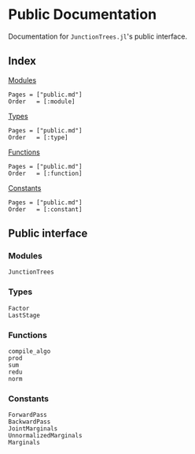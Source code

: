 # Public Documentation

Documentation for `JunctionTrees.jl`'s public interface.

## Index

[Modules](@ref)

```@index
Pages = ["public.md"]
Order   = [:module]
```

[Types](@ref)

```@index
Pages = ["public.md"]
Order   = [:type]
```

[Functions](@ref)

```@index
Pages = ["public.md"]
Order   = [:function]
```

[Constants](@ref)

```@index
Pages = ["public.md"]
Order   = [:constant]
```

## Public interface

### Modules

```@docs
JunctionTrees
```

### Types

```@docs
Factor
LastStage
```

### Functions

```@docs
compile_algo
prod
sum
redu
norm
```

### Constants

```@docs
ForwardPass
BackwardPass
JointMarginals
UnnormalizedMarginals
Marginals
```

